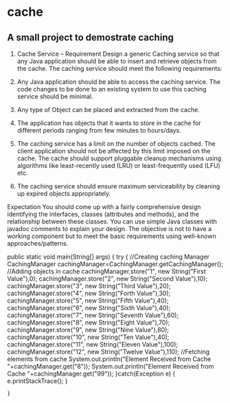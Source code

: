 # cache
A small project to demostrate caching
--------------------------------------------------------------------------------------------------------------------
1.	Cache Service – 
Requirement
Design a generic Caching service so that any Java application should be able to insert and retrieve objects from the cache. 
The caching service should meet the following requirements:

1. Any Java application should be able to access the caching service. The code changes to be done to an existing system to use this caching service should be minimal.
2. Any type of Object can be placed and extracted from the cache. 
3. The application has objects that it wants to store in the cache for different periods ranging from few minutes to hours/days. 
4. The caching service has a limit on the number of objects cached. The client application should not be affected by this limit imposed on the cache. The cache should support pluggable cleanup mechanisms using algorithms like least-recently used (LRU) or least-frequently used (LFU) etc.
5. The caching service should ensure maximum serviceability by cleaning up expired objects appropriately.

Expectation
You should come up with a fairly comprehensive design identifying the interfaces, classes (attributes and methods), and the relationship between these classes. You can use simple Java classes with javadoc comments to explain your design. The objective is not to have a working component but to meet the basic requirements using well-known approaches/patterns. 

public static void main(String[] args) {
		try {
			//Creating caching Manager
			CachingManager cachingManager=CachingManager.getCachingManager();
			//Adding objects in cache
			cachingManager.store("1", new String("First Value"),0);
			cachingManager.store("2", new String("Second Value"),10);
			cachingManager.store("3", new String("Third Value"),20);
			cachingManager.store("4", new String("Forth Value"),30);
			cachingManager.store("5", new String("Fifth Value"),40);
			cachingManager.store("6", new String("Sixth Value"),40);
			cachingManager.store("7", new String("Seventh Value"),60);
			cachingManager.store("8", new String("Eight Value"),70);
			cachingManager.store("9", new String("Nine Value"),80);
			cachingManager.store("10", new String("Ten Value"),40);
			cachingManager.store("11", new String("Eleven Value"),100);
			cachingManager.store("12", new String("Twelve Value"),110);
			//Fetching elements from cache
			System.out.println("Element Received from Cache "+cachingManager.get("8"));
			System.out.println("Element Received from Cache "+cachingManager.get("99"));
		}catch(Exception e) {
			e.printStackTrace();
		}

	}
